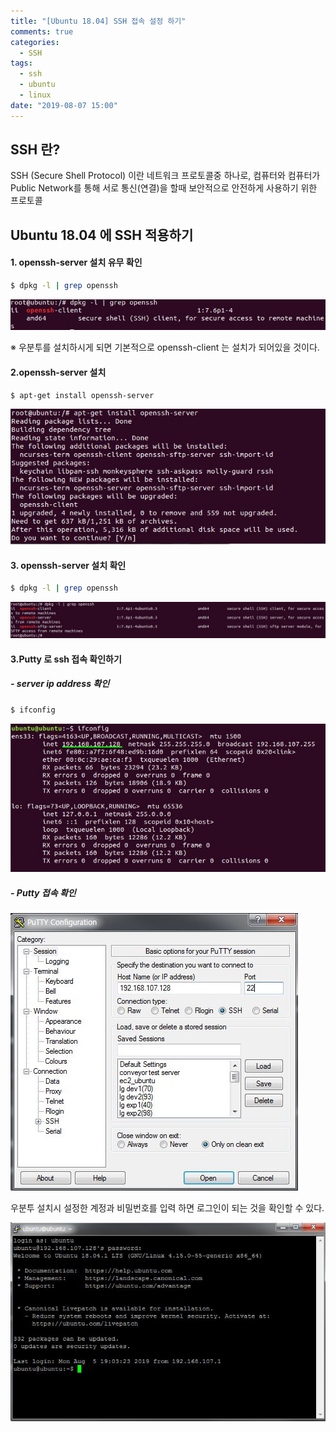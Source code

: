 ```yaml
---
title: "[Ubuntu 18.04] SSH 접속 설정 하기"
comments: true
categories:
  - SSH
tags:
  - ssh
  - ubuntu
  - linux
date: "2019-08-07 15:00"
---
```


## SSH 란?

SSH (Secure Shell Protocol) 이란 네트워크 프로토콜중 하나로, 컴퓨터와 컴퓨터가 Public Network를 통해 서로 통신(연결)을 할때 보안적으로 안전하게 사용하기 위한 프로토콜

## Ubuntu 18.04 에 SSH 적용하기

#### 1. openssh-server 설치 유무 확인

```bash
$ dpkg -l | grep openssh
```

![img](\assets\images\ssh-how_to_setup_ssh\dpkg-openssh.jpg)

※ 우분투를 설치하시게 되면 기본적으로 openssh-client 는 설치가 되어있을 것이다.

#### 2.openssh-server 설치

```bash
$ apt-get install openssh-server
```

![img](\assets\images\ssh-how_to_setup_ssh\install-openssh-server.jpg)

#### 3. openssh-server 설치 확인

```bash
$ dpkg -l | grep openssh
```

![img](\assets\images\ssh-how_to_setup_ssh\check-install-openssh.jpg)

#### 3.Putty 로 ssh 접속 확인하기

##### - server ip address 확인

```bash
$ ifconfig
```

![img](\assets\images\ssh-how_to_setup_ssh\check-ipadress.jpg)

#####  - Putty 접속 확인 

![img](\assets\images\ssh-how_to_setup_ssh\putty.jpg)

우분투 설치시 설정한 계정과 비밀번호를 입력 하면 로그인이 되는 것을 확인할 수 있다.

![img](\assets\images\ssh-how_to_setup_ssh\connect.jpg)




